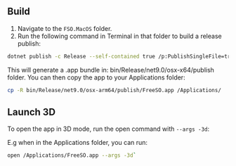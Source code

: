 ## Build

1. Navigate to the `FSO.MacOS` folder.
2. Run the following command in Terminal in that folder to build a release publish:

```bash
dotnet publish -c Release --self-contained true /p:PublishSingleFile=true`
```

This will generate a .app bundle in: bin/Release/net9.0/osx-x64/publish folder.
You can then copy the app to your Applications folder:

```bash
cp -R bin/Release/net9.0/osx-arm64/publish/FreeSO.app /Applications/
```

## Launch 3D

To open the app in 3D mode, run the open command with `--args -3d`:

E.g when in the Applications folder, you can run:

```bash
open /Applications/FreeSO.app --args -3d`
```
